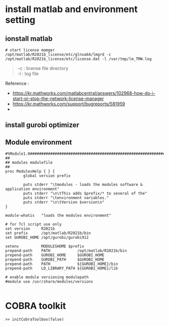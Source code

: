 # install matlab and environment setting
## ionstall matlab
```
# start license mamger
/opt/matlab/R2021b_license/etc/glnxa64/lmgrd -c /opt/matlab/R2021b_license/etc/license.dat -l /var/tmp/lm_TMW.log
```
> -c : license file directory  
> -l : log file   

Reference : 
- https://kr.mathworks.com/matlabcentral/answers/102968-how-do-i-start-or-stop-the-network-license-manager
- https://kr.mathworks.com/support/bugreports/581959
- 


## install gurobi optimizer

## Module environment
```
#%Module1.0#####################################################################
##
## modules modulefile
##
proc ModulesHelp { } {
        global version prefix

        puts stderr "\tmodules - loads the modules software & application environment"
        puts stderr "\n\tThis adds $prefix/* to several of the"
        puts stderr "\tenvironment variables."
        puts stderr "\n\tVersion $version\n"
}

module-whatis   "loads the modules environment"

# for Tcl script use only
set version     R2021b
set prefix      /opt/matlab/R2021b/bin
set GUROBI_HOME /opt/gurobi/gurobi912

setenv          MODULESHOME $prefix
prepend-path    PATH            /opt/matlab/R2021b/bin
prepend-path    GUROBI_HOME     $GUROBI_HOME
prepend-path    GUROBI_PATH     $GUROBI_HOME
prepend-path    PATH            ${GUROBI_HOME}/bin
prepend-path    LD_LIBRARY_PATH ${GUROBI_HOME}/lib

# enable module versioning modulepath
#module use /usr/share/modules/versions


```

# COBRA toolkit
```
>> initCobraToolbox(false)
```
```


